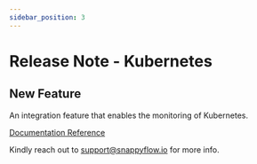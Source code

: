 ```yaml
---
sidebar_position: 3 
---
```

# Release Note - Kubernetes

## New Feature

An integration feature that enables the monitoring of Kubernetes.

[Documentation Reference](/sf-selfhosted-turbo/Integrations/kubernetes/overview)

Kindly reach out to [support@snappyflow.io](mailto:support@snappyflow.io) for more info.
